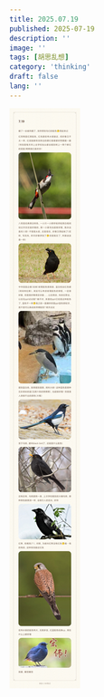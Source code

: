 ```yaml
---
title: 2025.07.19
published: 2025-07-19
description: ''
image: ''
tags: [胡思乱想]
category: 'thinking'
draft: false 
lang: ''
---
```


![鸟](./images/IMG_2025_0719.jpg)
